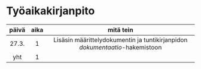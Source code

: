 # Työaikakirjanpito
| päivä | aika | mitä tein |
| :---: | :---: | :---: |
| 27.3. | 1 | Lisäsin määrittelydokumentin ja tuntikirjanpidon *dokumentaatio*-hakemistoon |
| yht | 1 | |
